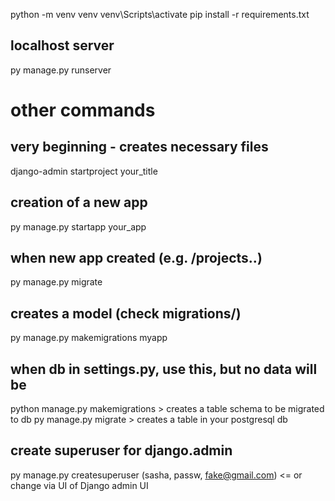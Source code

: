 python -m venv venv
venv\Scripts\activate
pip install -r requirements.txt

## localhost server
py manage.py runserver

# other commands
## very beginning - creates necessary files
django-admin startproject your_title

## creation of a new app
py manage.py startapp your_app

## when new app created (e.g. /projects..)
py manage.py migrate

## creates a model (check migrations/)
py manage.py makemigrations myapp
## when db in settings.py, use this, but no data will be
python manage.py makemigrations  > creates a table schema to be migrated to db
py manage.py migrate             > creates a table in your postgresql db

## create superuser for django.admin
py manage.py createsuperuser (sasha, passw, fake@gmail.com) <= or change via UI of Django admin UI
